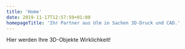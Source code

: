 ```yaml
---
title: 'Home'
date: 2019-11-17T12:57:59+01:00
homepageTitle: 'Ihr Partner aus Ulm in Sachen 3D-Druck und CAD.'
---
```


Hier werden Ihre 3D-Objekte Wirklichkeit!
